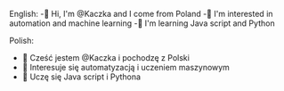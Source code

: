 English:
-👋 Hi, I'm @Kaczka and I come from Poland
-👀 I'm interested in automation and machine learning
-🌱 I'm learning Java script and Python

Polish:
- 👋 Cześć jestem @Kaczka i pochodzę z Polski
- 👀 Interesuje się automatyzacją i uczeniem maszynowym
- 🌱 Uczę się Java script i Pythona

<!---
SzymekNoob/SzymekNoob is a ✨ special ✨ repository because its `README.md` (this file) appears on your GitHub profile.
You can click the Preview link to take a look at your changes.
--->
